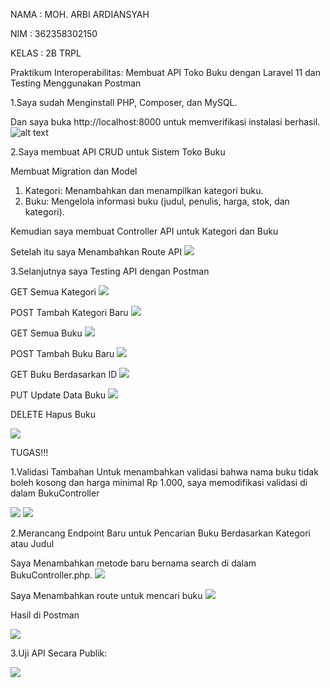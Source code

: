 NAMA : MOH. ARBI ARDIANSYAH

NIM : 362358302150

KELAS : 2B TRPL

Praktikum Interoperabilitas: Membuat API Toko Buku dengan Laravel 11 dan Testing Menggunakan Postman

1.Saya sudah Menginstall PHP, Composer, dan MySQL.

  Dan saya buka http://localhost:8000 untuk memverifikasi instalasi berhasil.
  ![alt text](images/gambar1.png)


2.Saya membuat API CRUD untuk Sistem Toko Buku

Membuat Migration dan Model

1. Kategori: Menambahkan dan menampilkan kategori buku.
2. Buku: Mengelola informasi buku (judul, penulis, harga, stok, dan kategori).

Kemudian saya membuat Controller API untuk Kategori dan Buku

Setelah itu saya Menambahkan Route API
![](images/gambar2.png)

3.Selanjutnya saya Testing API dengan Postman

GET Semua Kategori
![](images/gambar3.png)

POST Tambah Kategori Baru
![](images/gambar4.png)

GET Semua Buku
![](images/gambar5.png)

POST Tambah Buku Baru
![](images/gambar6.png)

GET Buku Berdasarkan ID
![](images/gambar7.png)

PUT Update Data Buku
![](images/gambar8.png)

DELETE Hapus Buku

![](images/gambar9.png)

TUGAS!!!

1.Validasi Tambahan
Untuk menambahkan validasi bahwa nama buku tidak boleh kosong dan harga minimal Rp 1.000, saya memodifikasi validasi di dalam BukuController

![](images/gambar10.png)
![](images/gambar11.png)

2.Merancang Endpoint Baru untuk Pencarian Buku Berdasarkan Kategori atau Judul

Saya Menambahkan metode baru bernama search di dalam BukuController.php.
![](images/gambar12.png)

Saya Menambahkan route untuk mencari buku
![](images/gambar13.png)

Hasil di Postman

![](images/gambar14.png)

3.Uji API Secara Publik:

![](images/gambar16.png)